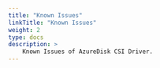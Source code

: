 ```yaml
---
title: "Known Issues"
linkTitle: "Known Issues"
weight: 2
type: docs
description: >
    Known Issues of AzureDisk CSI Driver.
---
```

